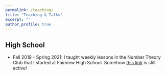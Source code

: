 ```yaml
---
permalink: /teaching/
title: "Teaching & Talks"
excerpt: ""
author_profile: true
---
```


## High School
* Fall 2019 - Spring 2021: I taught weekly lessons in the Number Theory Club that I started at Fairview High School. Somehow <a href="https://fah.bvsd.org/clubs-activities/number-theory-club">this link</a> is still active!
